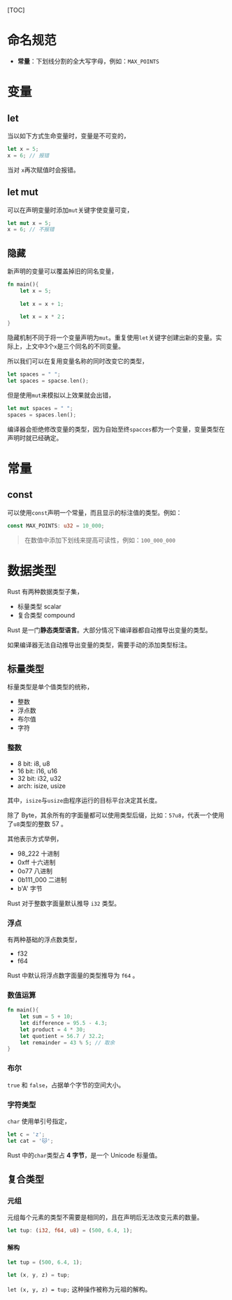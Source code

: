 [TOC]

# 命名规范

* **常量**：下划线分割的全大写字母，例如：`MAX_POINTS`

# 变量

## let

当以如下方式生命变量时，变量是不可变的，

```rust
let x = 5;
x = 6; // 报错
```

当对 `x`再次赋值时会报错。

## let mut

可以在声明变量时添加`mut`关键字使变量可变，

```rust
let mut x = 5;
x = 6; // 不报错
```

## 隐藏

新声明的变量可以覆盖掉旧的同名变量，

```rust
fn main(){
    let x = 5;
    
    let x = x + 1;
    
    let x = x * 2；
}
```

隐藏机制不同于将一个变量声明为`mut`。重复使用`let`关键字创建出新的变量。实际上，上文中3个`x`是三个同名的不同变量。

所以我们可以在复用变量名称的同时改变它的类型，

```rust
let spaces = " ";
let spaces = spacse.len();
```

但是使用`mut`来模拟以上效果就会出错，

```rust
let mut spaces = " ";
spaces = spaces.len();
```

编译器会拒绝修改变量的类型，因为自始至终`spacces`都为一个变量，变量类型在声明时就已经确定。

# 常量

## const

可以使用`const`声明一个常量，而且显示的标注值的类型。例如：

```rust
const MAX_POINTS: u32 = 10_000;
```

> 在数值中添加下划线来提高可读性，例如：`100_000_000`

# 数据类型

Rust 有两种数据类型子集，

* 标量类型 scalar
* 复合类型 compound

Rust 是一门**静态类型语言**。大部分情况下编译器都自动推导出变量的类型。

如果编译器无法自动推导出变量的类型，需要手动的添加类型标注。

## 标量类型

标量类型是单个值类型的统称，

* 整数
* 浮点数
* 布尔值
* 字符

### 整数

* 8 bit: i8, u8
* 16 bit: i16, u16
* 32 bit: i32, u32
* arch: isize, usize

其中，`isize`与`usize`由程序运行的目标平台决定其长度。

除了 Byte，其余所有的字面量都可以使用类型后缀，比如：`57u8`，代表一个使用了`u8`类型的整数 57 。

其他表示方式举例，

* 98_222 十进制
* 0xff 十六进制
* 0o77 八进制
* 0b111_000 二进制
* b'A' 字节

Rust 对于整数字面量默认推导 `i32` 类型。

### 浮点

有两种基础的浮点数类型，

* f32
* f64

Rust 中默认将浮点数字面量的类型推导为 `f64` 。

### 数值运算

```rust
fn main(){
    let sum = 5 + 10;
    let difference = 95.5 - 4.3;
    let product = 4 * 30;
    let quotient = 56.7 / 32.2;
    let remainder = 43 % 5; // 取余
}
```

### 布尔

`true` 和 `false`，占据单个字节的空间大小。

### 字符类型

`char` 使用单引号指定，

```rust
let c = 'z';
let cat = '🐱';
```

Rust 中的`char`类型占 **4 字节**，是一个 Unicode 标量值。

## 复合类型

### 元组

元组每个元素的类型不需要是相同的，且在声明后无法改变元素的数量。

```rust
let tup: (i32, f64, u8) = (500, 6.4, 1);
```

#### 解构

```rust
let tup = (500, 6.4, 1);

let (x, y, z) = tup;
```

`let (x, y, z) = tup;` 这种操作被称为元祖的解构。
